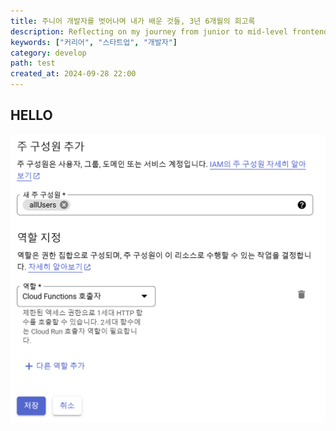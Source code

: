 ```yaml
---
title: 주니어 개발자를 벗어나며 내가 배운 것들, 3년 6개월의 회고록
description: Reflecting on my journey from junior to mid-level frontend developer, I explore the lessons learned over 3.5 years in startups and corporate life, emphasizing the broader perspective of success beyond coding.
keywords: ["커리어", "스타트업", "개발자"]
category: develop
path: test
created_at: 2024-09-28 22:00
---
```


## HELLO

![cloud-functions-authentication.png](image/test/cloud-functions-authentication.png)
